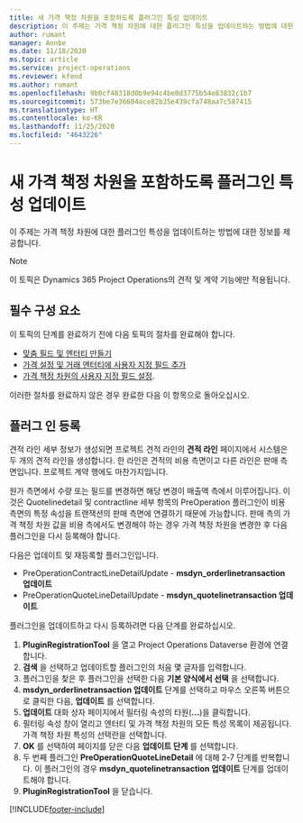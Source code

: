 ```yaml
---
title: 새 가격 책정 차원을 포함하도록 플러그인 특성 업데이트
description: 이 주제는 가격 책정 차원에 대한 플러그인 특성을 업데이트하는 방법에 대한 정보를 제공합니다.
author: rumant
manager: Annbe
ms.date: 11/18/2020
ms.topic: article
ms.service: project-operations
ms.reviewer: kfend
ms.author: rumant
ms.openlocfilehash: 9b0cf48318d0b9e94c4be0d3775b54e83832c1b7
ms.sourcegitcommit: 573be7e36604ace82b35e439cfa748aa7c587415
ms.translationtype: HT
ms.contentlocale: ko-KR
ms.lasthandoff: 11/25/2020
ms.locfileid: "4643226"
---
```

# <a name="update-plug-in-attributes-with-new-pricing-dimensions"></a>새 가격 책정 차원을 포함하도록 플러그인 특성 업데이트

이 주제는 가격 책정 차원에 대한 플러그인 특성을 업데이트하는 방법에 대한 정보를 제공합니다.

> [!NOTE]
> 이 토픽은 Dynamics 365 Project Operations의 견적 및 계약 기능에만 적용됩니다.

## <a name="prerequisites"></a>필수 구성 요소
이 토픽의 단계를 완료하기 전에 다음 토픽의 절차를 완료해야 합니다.

  - [맞춤 필드 및 엔터티 만들기](create-custom-fields-entities-pricing-dimensions.md) 
  - [가격 설정 및 거래 엔터티에 사용자 지정 필드 추가](add-custom-fields-price-setup-transactional-entities.md)
  - [가격 책정 차원의 사용자 지정 필드 설정](set-up-custom-fields-pricing-dimensions.md). 
  
이러한 절차를 완료하지 않은 경우 완료한 다음 이 항목으로 돌아오십시오.

## <a name="register-a-plug-in"></a>플러그 인 등록
견적 라인 세부 정보가 생성되면 프로젝트 견적 라인의 **견적 라인** 페이지에서 시스템은 두 개의 견적 라인을 생성합니다. 한 라인은 견적의 비용 측면이고 다른 라인은 판매 측면입니다. 프로젝트 계약 행에도 마찬가지입니다.

원가 측면에서 수량 또는 필드를 변경하면 해당 변경이 매출액 측에서 이루어집니다. 이것은 Quotelinedetail 및 contractline 세부 항목의 PreOperation 플러그인이 비용 측면의 특정 속성을 트랜잭션의 판매 측면에 연결하기 때문에 가능합니다. 판매 측의 가격 책정 차원 값을 비용 측에서도 변경해야 하는 경우 가격 책정 차원을 변경한 후 다음 플러그인을 다시 등록해야 합니다.

다음은 업데이트 및 재등록할 플러그인입니다.

- PreOperationContractLineDetailUpdate - **msdyn_orderlinetransaction 업데이트**
- PreOperationQuoteLineDetailUpdate - **msdyn_quotelinetransaction 업데이트**

플러그인을 업데이트하고 다시 등록하려면 다음 단계를 완료하십시오.

1. **PluginRegistrationTool** 을 열고 Project Operations Dataverse 환경에 연결합니다.
2. **검색** 을 선택하고 업데이트할 플러그인의 처음 몇 글자를 입력합니다.
3. 플러그인을 찾은 후 플러그인을 선택한 다음 **기본 양식에서 선택** 을 선택합니다.
4. **msdyn_orderlinetransaction 업데이트** 단계를 선택하고 마우스 오른쪽 버튼으로 클릭한 다음, **업데이트** 를 선택합니다.
5. **업데이트** 대화 상자 페이지에서 필터링 속성의 타원(**...**)을 클릭합니다.
6. 필터링 속성 창이 열리고 엔터티 및 가격 책정 차원의 모든 특성 목록이 제공됩니다. 가격 책정 차원 특성의 선택란을 선택합니다.
7. **OK** 를 선택하여 페이지를 닫은 다음 **업데이트 단계** 를 선택합니다.
8. 두 번째 플러그인 **PreOperationQuoteLineDetail** 에 대해 2-7 단계를 반복합니다. 이 플러그인의 경우 **msdyn_quotelinetransaction 업데이트** 단계를 업데이트해야 합니다.
9. **PluginRegistrationTool** 을 닫습니다.


[!INCLUDE[footer-include](../includes/footer-banner.md)]